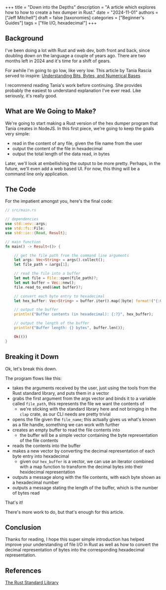 +++
title = "Down into the Depths"
description = "A article which explores how to how to create a hex dumper in Rust."
date = "2024-11-01"
authors = ["Jeff Mitchell"]
draft = false
[taxonomies]
categories = ["Beginner's Guides"]
tags = ["file I/O, hexadecimal"]
+++

## Background

I've been doing a lot with Rust and web dev, both front and back, since doubling down on the language a couple of years ago. There are two months left in 2024 and it's time for a shift of gears.

For awhile I'm going to go low, like very low.  This article by Tania Rascia served to inspire: [Understanding Bits, Bytes, and Numerical Bases](https://www.taniarascia.com/bits-bytes-bases-and-a-hex-dump-javascript/)

I recommend reading Tania's work before continuing. She provides probably the easiest to understand explanation I've ever read. Like seriously, it's really good.

## What are We Going to Make?

We're going to start making a Rust version of the hex dumper program that Tania creates in NodeJS. In this first piece, we're going to keep the goals very simple:

- read in the content of any file, given the file name from the user
- output the content of the file in hexadecimal
- output the total length of the data read, in bytes

Later, we'll look at embellishing the output to be more pretty. Perhaps, in the future, we'll even add a web based UI. For now, this thing will be a command line only application.

## The Code

For the impatient amongst you, here's the final code:

```rust
// src/main.rs

// dependencies
use std::env::args;
use std::fs::File;
use std::io::{Read, Result};

// main function
fn main() -> Result<()> {

    // get the file path from the command line arguments
    let args: Vec<String> = args().collect();
    let file_path = &args[1];

    // read the file into a buffer
    let mut file = File::open(file_path)?;
    let mut buffer = Vec::new();
    file.read_to_end(&mut buffer)?;

    // convert each byte entry to hexadecimal
    let hex_buffer: Vec<String> = buffer.iter().map(|byte| format!("{:02x}", byte)).collect();

    // output the buffer
    println!("Buffer contents (in hexadecimal): {:?}", hex_buffer);

    // output the length of the buffer
    println!("Buffer length: {} bytes", buffer.len());

    Ok(()) 
}
```
## Breaking it Down

Ok, let's break this down.

The program flows like this:

- takes the arguments received by the user, just using the tools from the Rust standard library, and puts them in a vector
- grabs the first argument from the args vector and binds it to a variable called `file_path`, this represents the file we want the contents of
  - we're sticking with the standard library here and not bringing in the `clap` crate, as our CLI needs are pretty trivial
- opens the file given the `file_name`; this actually gives us what's known as a file handle, something we can work with further
- creates an empty buffer to read the file contents into
  - the buffer will be a simple vector containing the byte representation of the file contents
- reads the contents into the buffer
- makes a new vector by converting the decimal representation of each byte entry into hexadecimal
  - given our `hex_buffer` is a vector, we can use an iterator combined with a map function to transform the decimal bytes into their hexidecimal representation
- outputs a message along with the file contents, with each byte shown as a hexadecimal number 
- outputs a message stating the length of the buffer, which is the number of bytes read

That's it!   

There's more work to do, but that's enough for this article.

## Conclusion

Thanks for reading, I hope this super simple introduction has helped improve your understanding of file I/O in Rust as well as how to convert the decimal representation of bytes into the corresponding hexadecimal representation.

## References

[The Rust Standard Library](https://doc.rust-lang.org/std/)
